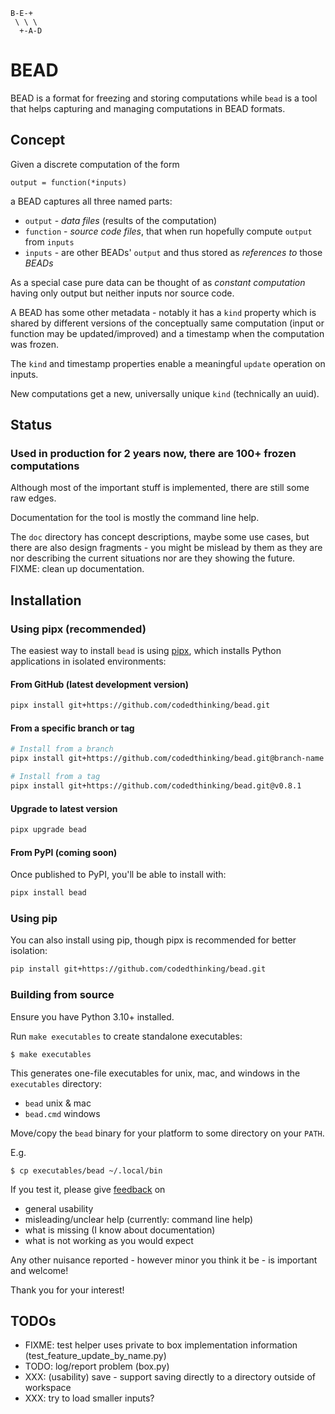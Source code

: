     B-E-+
     \ \ \
      +-A-D

# BEAD


BEAD is a format for freezing and storing computations while `bead` is a tool that helps
capturing and managing computations in BEAD formats.


## Concept

Given a discrete computation of the form

    output = function(*inputs)

a BEAD captures all three named parts:

- `output` - *data files* (results of the computation)
- `function` - *source code files*, that when run hopefully compute `output` from `inputs`
- `inputs` - are other BEADs' `output` and thus stored as *references to* those *BEADs*

As a special case pure data can be thought of as *constant computation*
having only output but neither inputs nor source code.

A BEAD has some other metadata - notably it has a `kind` property which is shared by
different versions of the conceptually same computation (input or function may be updated/improved)
and a timestamp when the computation was frozen.

The `kind` and timestamp properties enable a meaningful `update` operation on inputs.

New computations get a new, universally unique `kind` (technically an uuid).


## Status

### Used in production for 2 years now, there are 100+ frozen computations

Although most of the important stuff is implemented, there are still some raw edges.

Documentation for the tool is mostly the command line help.

The `doc` directory has concept descriptions, maybe some use cases,
but there are also design fragments - you might be mislead by them as they
are nor describing the current situations nor are they showing the future.
FIXME: clean up documentation.


## Installation

### Using pipx (recommended)

The easiest way to install `bead` is using [pipx](https://pypa.github.io/pipx/), which installs Python applications in isolated environments:

#### From GitHub (latest development version)
```bash
pipx install git+https://github.com/codedthinking/bead.git
```

#### From a specific branch or tag
```bash
# Install from a branch
pipx install git+https://github.com/codedthinking/bead.git@branch-name

# Install from a tag
pipx install git+https://github.com/codedthinking/bead.git@v0.8.1
```

#### Upgrade to latest version
```bash
pipx upgrade bead
```

#### From PyPI (coming soon)
Once published to PyPI, you'll be able to install with:
```bash
pipx install bead
```

### Using pip

You can also install using pip, though pipx is recommended for better isolation:

```bash
pip install git+https://github.com/codedthinking/bead.git
```

### Building from source

Ensure you have Python 3.10+ installed.

Run `make executables` to create standalone executables:

```
$ make executables
```

This generates one-file executables for unix, mac, and windows in the `executables` directory:
- `bead` unix & mac
- `bead.cmd` windows

Move/copy the `bead` binary for your platform to some directory on your `PATH`.

E.g.

```
$ cp executables/bead ~/.local/bin
```

If you test it, please give [feedback](../../issues) on
- general usability
- misleading/unclear help (currently: command line help)
- what is missing (I know about documentation)
- what is not working as you would expect

Any other nuisance reported - however minor you think it be - is important and welcome!

Thank you for your interest!


## TODOs

- FIXME: test helper uses private to box implementation information (test_feature_update_by_name.py)
- TODO: log/report problem (box.py)
- XXX: (usability) save - support saving directly to a directory outside of workspace
- XXX: try to load smaller inputs?
